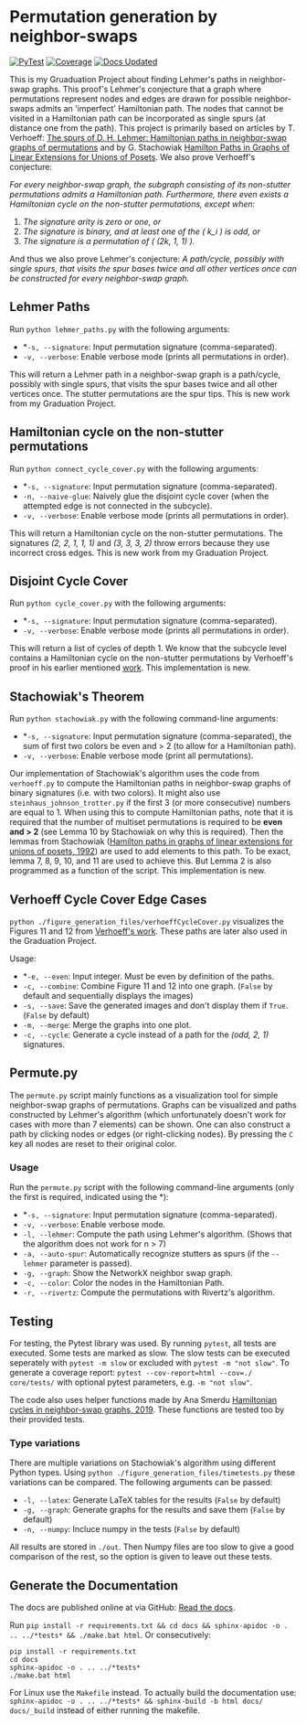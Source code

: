 # Permutation generation by neighbor-swaps
[![PyTest](https://img.shields.io/endpoint?url=https://gist.githubusercontent.com/MaxOpperman/9010143336585a9f9ff81a9ec805a0b0/raw/lehmer-test-status.json)](https://github.com/MaxOpperman/Lehmer/actions/workflows/python-tests.yml)
[![Coverage](https://img.shields.io/endpoint?url=https://gist.githubusercontent.com/MaxOpperman/9010143336585a9f9ff81a9ec805a0b0/raw/lehmer-coverage.json)](https://github.com/MaxOpperman/Lehmer/actions/workflows/python-tests.yml)
[![Docs Updated](https://img.shields.io/endpoint?url=https://gist.githubusercontent.com/MaxOpperman/9010143336585a9f9ff81a9ec805a0b0/raw/lehmer-docs-status.json)](https://maxopperman.github.io/Lehmer/)

This is my Gruaduation Project about finding Lehmer's paths in neighbor-swap graphs. This proof's Lehmer's conjecture that a graph where permutations represent nodes and edges are drawn for possible neighbor-swaps admits an 'imperfect' Hamiltonian path. The nodes that cannot be visited in a Hamiltonian path can be incorporated as single spurs (at distance one from the path). This project is primarily based on articles by T. Verhoeff: [The spurs of D. H. Lehmer: Hamiltonian paths in neighbor-swap graphs of permutations](https://doi.org/10.1007/s10623-016-0301-9) and by G. Stachowiak [Hamilton Paths in Graphs of Linear Extensions for Unions of Posets](https://doi.org/10.1137/0405016). We also prove Verhoeff's conjecture:

*For every neighbor-swap graph, the subgraph consisting of its non-stutter permutations admits a Hamiltonian path. Furthermore, there even exists a Hamiltonian cycle on the non-stutter permutations, except when:*

1. *The signature arity is zero or one, or*
2. *The signature is binary, and at least one of the \( k_i \) is odd, or*
3. *The signature is a permutation of \( (2k, 1, 1) \).*

And thus we also prove Lehmer's conjecture:
*A path/cycle, possibly with single spurs, that visits the spur bases twice and all other vertices once can be constructed for every neighbor-swap graph.*

## Lehmer Paths
Run `python lehmer_paths.py` with the following arguments:

- *`-s, --signature`: Input permutation signature (comma-separated).
- `-v, --verbose`: Enable verbose mode (prints all permutations in order).

This will return a Lehmer path in a neighbor-swap graph is a path/cycle, possibly with single spurs, that visits the spur bases twice and all other vertices once. The stutter permutations are the spur tips. This is new work from my Graduation Project.


## Hamiltonian cycle on the non-stutter permutations
Run `python connect_cycle_cover.py` with the following arguments:

- *`-s, --signature`: Input permutation signature (comma-separated).
- `-n, --naive-glue`: Naively glue the disjoint cycle cover (when the attempted edge is not connected in the subcycle).
- `-v, --verbose`: Enable verbose mode (prints all permutations in order).

This will return a Hamiltonian cycle on the non-stutter permutations. The signatures *(2, 2, 1, 1, 1)* and *(3, 3, 3, 2)* throw errors because they use incorrect cross edges. This is new work from my Graduation Project.


## Disjoint Cycle Cover
Run `python cycle_cover.py` with the following arguments:

- *`-s, --signature`: Input permutation signature (comma-separated).
- `-v, --verbose`: Enable verbose mode (prints all permutations in order).

This will return a list of cycles of depth 1. We know that the subcycle level contains a Hamiltonian cycle on the non-stutter permutations by Verhoeff's proof in his earlier mentioned [work](https://doi.org/10.1007/s10623-016-0301-9). This implementation is new.


## Stachowiak's Theorem
Run `python stachowiak.py` with the following command-line arguments:

- *`-s, --signature`: Input permutation signature (comma-separated), the sum of first two colors be even and > 2 (to allow for a Hamiltonian path).
- `-v, --verbose`: Enable verbose mode (print all permutations).

Our implementation of Stachowiak's algorithm uses the code from `verhoeff.py` to compute the Hamiltonian paths in neighbor-swap graphs of binary signatures (i.e. with two colors). It might also use `steinhaus_johnson_trotter.py` if the first 3 (or more consecutive) numbers are equal to 1.
When using this to compute Hamiltonian paths, note that it is required that the number of multiset permutations is required to be **even and > 2** (see Lemma 10 by Stachowiak on why this is required).
Then the lemmas from Stachowiak ([Hamilton paths in graphs of linear extensions for unions of posets, 1992](https://doi.org/10.1137/0405016)) are used to add elements to this path.
To be exact, lemma 7, 8, 9, 10, and 11 are used to achieve this. But Lemma 2 is also programmed as a function of the script. This implementation is new.


## Verhoeff Cycle Cover Edge Cases
`python ./figure_generation_files/verhoeffCycleCover.py` visualizes the Figures 11 and 12 from [Verhoeff's work](https://doi.org/10.1007/s10623-016-0301-9). These paths are later also used in the Graduation Project.

Usage:

- *`-e, --even`: Input integer. Must be even by definition of the paths.
- `-c, --combine`: Combine Figure 11 and 12 into one graph. (`False` by default and sequentially displays the images)
- `-s, --save`: Save the generated images and don't display them if `True`. (`False` by default)
- `-m, --merge`: Merge the graphs into one plot.
- `-c, --cycle`: Generate a cycle instead of a path for the *(odd, 2, 1)* signatures.


## Permute.py
The `permute.py` script mainly functions as a visualization tool for simple neighbor-swap graphs of permutations.
Graphs can be visualized and paths constructed by Lehmer's algorithm (which unfortunately doesn't work for cases with more than 7 elements) can be shown.
One can also construct a path by clicking nodes or edges (or right-clicking nodes). By pressing the `C` key all nodes are reset to their original color.

### Usage
Run the `permute.py` script with the following command-line arguments (only the first is required, indicated using the *):

- *`-s, --signature`: Input permutation signature (comma-separated).
- `-v, --verbose`: Enable verbose mode.
- `-l, --lehmer`: Compute the path using Lehmer's algorithm. (Shows that the algorithm does not work for n > 7)
- `-a, --auto-spur`: Automatically recognize stutters as spurs (if the `--lehmer` parameter is passed).
- `-g, --graph`: Show the NetworkX neighbor swap graph.
- `-c, --color`: Color the nodes in the Hamiltonian Path.
- `-r, --rivertz`: Compute the permutations with Rivertz's algorithm.


## Testing
For testing, the Pytest library was used. By running `pytest`, all tests are executed. Some tests are marked as slow.
The slow tests can be executed seperately with `pytest -m slow` or excluded with `pytest -m "not slow"`.
To generate a coverage report: `pytest --cov-report=html --cov=./ core/tests/` with optional pytest parameters, e.g. `-m "not slow"`.

The code also uses helper functions made by Ana Smerdu [Hamiltonian cycles in neighbor-swap graphs, 2019](https://repozitorij.uni-lj.si/IzpisGradiva.php?id=108786). These functions are tested too by their provided tests.


### Type variations
There are multiple variations on Stachowiak's algorithm using different Python types. Using `python ./figure_generation_files/timetests.py` these variations can be compared. The following arguments can be passed:

- `-l, --latex`: Generate LaTeX tables for the results (`False` by default)
- `-g, --graph`: Generate graphs for the results and save them (`False` by default)
- `-n, --numpy`: Incluce numpy in the tests (`False` by default)

All results are stored in `./out`. Then Numpy files are too slow to give a good comparison of the rest, so the option is given to leave out these tests.


## Generate the Documentation
The docs are published online at via GitHub: [Read the docs](https://maxopperman.github.io/Lehmer).

Run `pip install -r requirements.txt && cd docs && sphinx-apidoc -o . .. ../*tests* && ./make.bat html`. Or consecutively:
```
pip install -r requirements.txt
cd docs
sphinx-apidoc -o . .. ../*tests*
./make.bat html
```
For Linux use the `Makefile` instead.
To actually build the documentation use: `sphinx-apidoc -o . .. ../*tests* && sphinx-build -b html docs/ docs/_build` instead of either running the makefile.